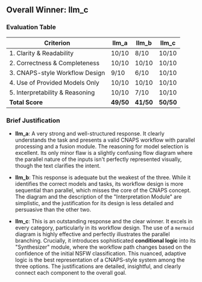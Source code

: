 ## Overall Winner: llm_c

### Evaluation Table
| Criterion | llm_a | llm_b | llm_c |
|-----------|-------|-------|-------|
| 1. Clarity & Readability       | 10/10 | 8/10  | 10/10 |
| 2. Correctness & Completeness  | 10/10 | 10/10 | 10/10 |
| 3. CNAPS-style Workflow Design | 9/10  | 6/10  | 10/10 |
| 4. Use of Provided Models Only | 10/10 | 10/10 | 10/10 |
| 5. Interpretability & Reasoning| 10/10 | 7/10  | 10/10 |
| **Total Score**                | **49/50** | **41/50** | **50/50** |

### Brief Justification
- **llm_a**: A very strong and well-structured response. It clearly understands the task and presents a valid CNAPS workflow with parallel processing and a fusion module. The reasoning for model selection is excellent. Its only minor flaw is a slightly confusing flow diagram where the parallel nature of the inputs isn't perfectly represented visually, though the text clarifies the intent.

- **llm_b**: This response is adequate but the weakest of the three. While it identifies the correct models and tasks, its workflow design is more sequential than parallel, which misses the core of the CNAPS concept. The diagram and the description of the "Interpretation Module" are simplistic, and the justification for its design is less detailed and persuasive than the other two.

- **llm_c**: This is an outstanding response and the clear winner. It excels in every category, particularly in its workflow design. The use of a `mermaid` diagram is highly effective and perfectly illustrates the parallel branching. Crucially, it introduces sophisticated **conditional logic** into its "Synthesizer" module, where the workflow path changes based on the confidence of the initial NSFW classification. This nuanced, adaptive logic is the best representation of a CNAPS-style system among the three options. The justifications are detailed, insightful, and clearly connect each component to the overall goal.